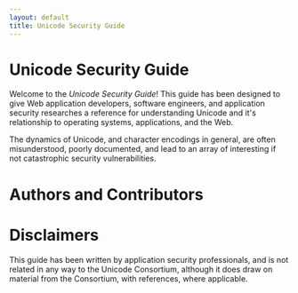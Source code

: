 ```yaml
---
layout: default
title: Unicode Security Guide
---
```


# Unicode Security Guide

Welcome to the _Unicode Security Guide_! This guide has been designed to give Web application developers, software engineers, and application security researches a reference for understanding Unicode and it's relationship to operating systems, applications, and the Web.

The dynamics of Unicode, and character encodings in general, are often misunderstood, poorly documented, and lead to an array of interesting if not catastrophic security vulnerabilities.

# Authors and Contributors

# Disclaimers
This guide has been written by application security professionals, and is not related in any way to the Unicode Consortium, although it does draw on material from the Consortium, with references, where applicable.
